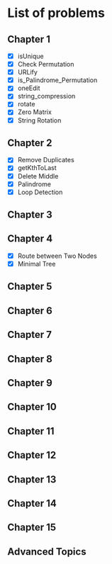 # List of problems

## Chapter 1
  - [x] isUnique
  - [x] Check Permutation
  - [x] URLify
  - [x] is_Palindrome_Permutation
  - [x] oneEdit
  - [x] string_compression
  - [x] rotate
  - [x] Zero Matrix
  - [x] String Rotation
## Chapter 2
  - [x] Remove Duplicates
  - [x] getKthToLast
  - [x] Delete Middle
  - [x] Palindrome
  - [x] Loop Detection
## Chapter 3
## Chapter 4
  - [x] Route between Two Nodes
  - [x] Minimal Tree
## Chapter 5
## Chapter 6
## Chapter 7
## Chapter 8
## Chapter 9
## Chapter 10
## Chapter 11
## Chapter 12
## Chapter 13
## Chapter 14
## Chapter 15
## Advanced Topics

